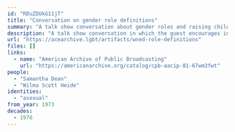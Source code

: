 ```yaml
---
id: "RDuZDUkG11jT"
title: "Conversation on gender role definitions"
summary: "A talk show conversation about gender roles and raising children which mentions asexuality"
description: "A talk show conversation in which the guest encourages individual inclinations be prioritized over gender in lifestyles of all orientations, including asexual"
url: "https://acearchive.lgbt/artifacts/wned-role-definitions"
files: []
links:
  - name: "American Archive of Public Broadcasting"
    url: "https://americanarchive.org/catalog/cpb-aacip-81-67wm3fwt"
people:
  - "Samantha Dean"
  - "Wilma Scott Heide"
identities:
  - "asexual"
from_year: 1973
decades:
  - 1970
---
```

